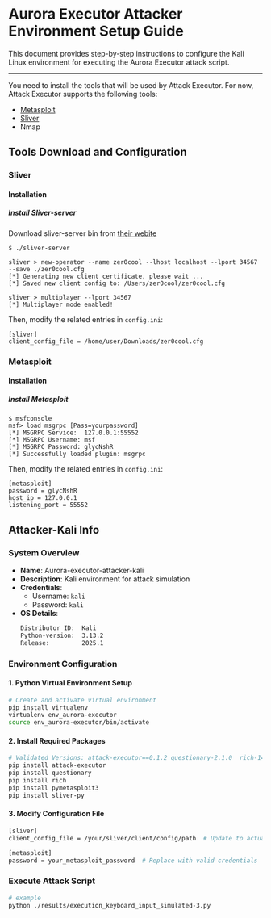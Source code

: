 # Aurora Executor Attacker Environment Setup Guide

This document provides step-by-step instructions to configure the Kali Linux environment for executing the Aurora Executor attack script.

---

You need to install the tools that will be used by Attack Executor. For now, Attack Executor supports the following tools:
- [Metasploit](#metasploit)
- [Sliver](#sliver)
- Nmap

## Tools Download and Configuration
### Sliver

#### Installation
##### Install Sliver-server
Download sliver-server bin from [their webite](https://github.com/BishopFox/sliver/releases)

```
$ ./sliver-server

sliver > new-operator --name zer0cool --lhost localhost --lport 34567 --save ./zer0cool.cfg
[*] Generating new client certificate, please wait ...
[*] Saved new client config to: /Users/zer0cool/zer0cool.cfg

sliver > multiplayer --lport 34567
[*] Multiplayer mode enabled!
```

Then, modify the related entries in `config.ini`:
```
[sliver]
client_config_file = /home/user/Downloads/zer0cool.cfg
```

### Metasploit

#### Installation
##### Install Metasploit

```
$ msfconsole
msf> load msgrpc [Pass=yourpassword]
[*] MSGRPC Service:  127.0.0.1:55552 
[*] MSGRPC Username: msf
[*] MSGRPC Password: glycNshR
[*] Successfully loaded plugin: msgrpc
```

Then, modify the related entries in `config.ini`:
```
[metasploit]
password = glycNshR
host_ip = 127.0.0.1
listening_port = 55552
```

## Attacker-Kali Info
### System Overview
- **Name**: Aurora-executor-attacker-kali  
- **Description**: Kali environment for attack simulation  
- **Credentials**:  
  - Username: `kali`  
  - Password: `kali`  
- **OS Details**:  
  ```bash
  Distributor ID:  Kali
  Python-version:  3.13.2
  Release:         2025.1

### Environment Configuration
#### 1. Python Virtual Environment Setup
```bash
# Create and activate virtual environment
pip install virtualenv
virtualenv env_aurora-executor
source env_aurora-executor/bin/activate
```

#### 2. Install Required Packages
```bash
# Validated Versions: attack-executor==0.1.2 questionary-2.1.0  rich-14.0.0  pymetasploit3-1.0.6  sliver-py-0.0.19
pip install attack-executor
pip install questionary  
pip install rich 
pip install pymetasploit3 
pip install sliver-py 
```
#### 3. Modify Configuration File
```bash
[sliver]
client_config_file = /your/sliver/client/config/path  # Update to actual path

[metasploit]
password = your_metasploit_password  # Replace with valid credentials
```
### Execute Attack Script
```bash
# example
python ./results/execution_keyboard_input_simulated-3.py
```


